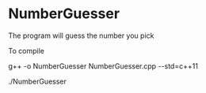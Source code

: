 # NumberGuesser
The program will guess the number you pick

To compile

g++ -o NumberGuesser NumberGuesser.cpp --std=c++11

./NumberGuesser
